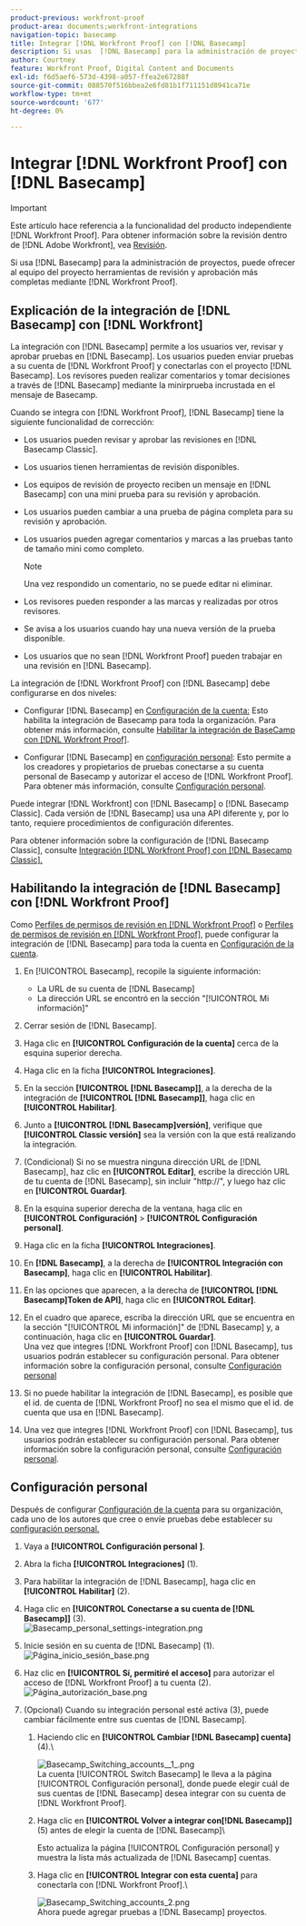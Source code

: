 ```yaml
---
product-previous: workfront-proof
product-area: documents;workfront-integrations
navigation-topic: basecamp
title: Integrar [!DNL Workfront Proof] con [!DNL Basecamp]
description: Si usas  [!DNL Basecamp] para la administración de proyectos, puedes ofrecerle a tu equipo de proyecto herramientas de revisión y aprobación más completas con [!DNL Workfront Proof].
author: Courtney
feature: Workfront Proof, Digital Content and Documents
exl-id: f6d5aef6-573d-4398-a057-ffea2e67288f
source-git-commit: 088570f516bbea2e6fd81b1f711151d8941ca71e
workflow-type: tm+mt
source-wordcount: '677'
ht-degree: 0%

---
```


# Integrar [!DNL Workfront Proof] con [!DNL Basecamp]

>[!IMPORTANT]
>
>Este artículo hace referencia a la funcionalidad del producto independiente [!DNL Workfront Proof]. Para obtener información sobre la revisión dentro de [!DNL Adobe Workfront], vea [Revisión](../../../review-and-approve-work/proofing/proofing.md).

Si usa [!DNL Basecamp] para la administración de proyectos, puede ofrecer al equipo del proyecto herramientas de revisión y aprobación más completas mediante [!DNL Workfront Proof].

## Explicación de la integración de [!DNL Basecamp] con [!DNL Workfront]

La integración con [!DNL Basecamp] permite a los usuarios ver, revisar y aprobar pruebas en [!DNL Basecamp]. Los usuarios pueden enviar pruebas a su cuenta de [!DNL Workfront Proof] y conectarlas con el proyecto [!DNL Basecamp]. Los revisores pueden realizar comentarios y tomar decisiones a través de [!DNL Basecamp] mediante la minirprueba incrustada en el mensaje de Basecamp.

Cuando se integra con [!DNL Workfront Proof], [!DNL Basecamp] tiene la siguiente funcionalidad de corrección:

* Los usuarios pueden revisar y aprobar las revisiones en [!DNL Basecamp Classic].
* Los usuarios tienen herramientas de revisión disponibles.
* Los equipos de revisión de proyecto reciben un mensaje en [!DNL Basecamp] con una mini prueba para su revisión y aprobación.
* Los usuarios pueden cambiar a una prueba de página completa para su revisión y aprobación.
* Los usuarios pueden agregar comentarios y marcas a las pruebas tanto de tamaño mini como completo.

  >[!NOTE]
  >
  >Una vez respondido un comentario, no se puede editar ni eliminar.

* Los revisores pueden responder a las marcas y realizadas por otros revisores.
* Se avisa a los usuarios cuando hay una nueva versión de la prueba disponible.
* Los usuarios que no sean [!DNL Workfront Proof] pueden trabajar en una revisión en [!DNL Basecamp].

La integración de [!DNL Workfront Proof] con [!DNL Basecamp] debe configurarse en dos niveles:

* Configurar [!DNL Basecamp] en [Configuración de la cuenta:](https://support.workfront.com/hc/en-us/sections/115000912147-Account-settings) Esto habilita la integración de Basecamp para toda la organización. Para obtener más información, consulte [Habilitar la integración de BaseCamp con [!DNL Workfront Proof]](#enabling-the-basecamp-integration-with-workfront-proof).

* Configurar [!DNL Basecamp] en [configuración personal](https://support.workfront.com/hc/en-us/sections/115000921168-Personal-settings): Esto permite a los creadores y propietarios de pruebas conectarse a su cuenta personal de Basecamp y autorizar el acceso de [!DNL Workfront Proof]. Para obtener más información, consulte [Configuración personal](#configuring-personal-settings).

Puede integrar [!DNL Workfront] con [!DNL Basecamp] o [!DNL Basecamp Classic]. Cada versión de [!DNL Basecamp] usa una API diferente y, por lo tanto, requiere procedimientos de configuración diferentes.

Para obtener información sobre la configuración de [!DNL Basecamp Classic], consulte [Integración [!DNL Workfront Proof] con [!DNL Basecamp Classic].](https://support.workfront.com/knowledge/articles/115004234707/en-us?brand_id=662728&return_to=%2Fhc%2Fen-us%2Farticles%2F115004234707)

## Habilitando la integración de [!DNL Basecamp] con [!DNL Workfront Proof]

Como [Perfiles de permisos de revisión en [!DNL Workfront Proof]](../../../workfront-proof/wp-acct-admin/account-settings/proof-perm-profiles-in-wp.md) o [Perfiles de permisos de revisión en [!DNL Workfront Proof]](../../../workfront-proof/wp-acct-admin/account-settings/proof-perm-profiles-in-wp.md), puede configurar la integración de [!DNL Basecamp] para toda la cuenta en [Configuración de la cuenta](https://support.workfront.com/hc/en-us/sections/115000912147-Account-settings).

1. En [!UICONTROL Basecamp], recopile la siguiente información:

   * La URL de su cuenta de [!DNL Basecamp]
   * La dirección URL se encontró en la sección &quot;[!UICONTROL Mi información]&quot;

1. Cerrar sesión de [!DNL Basecamp].
1. Haga clic en **[!UICONTROL Configuración de la cuenta]** cerca de la esquina superior derecha.
1. Haga clic en la ficha **[!UICONTROL Integraciones]**.
1. En la sección **[!UICONTROL [!DNL Basecamp]]**, a la derecha de la integración de **[!UICONTROL [!DNL Basecamp]]**, haga clic en **[!UICONTROL Habilitar]**.

1. Junto a **[!UICONTROL [!DNL Basecamp]versión]**, verifique que **[!UICONTROL Classic versión]** sea la versión con la que está realizando la integración.

1. (Condicional) Si no se muestra ninguna dirección URL de [!DNL Basecamp], haz clic en **[!UICONTROL Editar]**, escribe la dirección URL de tu cuenta de [!DNL Basecamp], sin incluir &quot;http://&quot;, y luego haz clic en **[!UICONTROL Guardar]**.

1. En la esquina superior derecha de la ventana, haga clic en **[!UICONTROL Configuración]** > **[!UICONTROL Configuración personal]**.

1. Haga clic en la ficha **[!UICONTROL Integraciones]**.
1. En **[!DNL Basecamp]**, a la derecha de **[!UICONTROL Integración con Basecamp]**, haga clic en **[!UICONTROL Habilitar]**.

1. En las opciones que aparecen, a la derecha de **[!UICONTROL [!DNL Basecamp]Token de API]**, haga clic en **[!UICONTROL Editar]**.

1. En el cuadro que aparece, escriba la dirección URL que se encuentra en la sección &quot;[!UICONTROL Mi información]&quot; de [!DNL Basecamp] y, a continuación, haga clic en **[!UICONTROL Guardar]**.\
   Una vez que integres [!DNL Workfront Proof] con [!DNL Basecamp], tus usuarios podrán establecer su configuración personal. Para obtener información sobre la configuración personal, consulte [Configuración personal](#configuring-personal-settings)

1. Si no puede habilitar la integración de [!DNL Basecamp], es posible que el id. de cuenta de [!DNL Workfront Proof] no sea el mismo que el id. de cuenta que usa en [!DNL Basecamp].
1. Una vez que integres [!DNL Workfront Proof] con [!DNL Basecamp], tus usuarios podrán establecer su configuración personal. Para obtener información sobre la configuración personal, consulte [Configuración personal](#configuring-personal-settings).

## Configuración personal

Después de configurar [Configuración de la cuenta](https://support.workfront.com/hc/en-us/sections/115000912147-Account-settings) para su organización, cada uno de los autores que cree o envíe pruebas debe establecer su [configuración personal.](https://support.workfront.com/hc/en-us/sections/115000921168-Personal-settings)

1. Vaya a **[!UICONTROL Configuración personal** **]**.

1. Abra la ficha **[!UICONTROL Integraciones]** (1).
1. Para habilitar la integración de [!DNL Basecamp], haga clic en **[!UICONTROL Habilitar]** (2).
1. Haga clic en **[!UICONTROL Conectarse a su cuenta de [!DNL Basecamp]]** (3).\
   ![Basecamp_personal_settings-integration.png](assets/basecamp-personal-settings-integration-350x174.png)

1. Inicie sesión en su cuenta de [!DNL Basecamp] (1).\
   ![Página_inicio_sesión_base.png](assets/basecamp-login-page-350x107.png)

1. Haz clic en **[!UICONTROL Sí, permitiré el acceso]** para autorizar el acceso de [!DNL Workfront Proof] a tu cuenta (2).\
   ![Página_autorización_base.png](assets/basecamp-authorization-page-350x173.png)

1. (Opcional) Cuando su integración personal esté activa (3), puede cambiar fácilmente entre sus cuentas de [!DNL Basecamp].

   1. Haciendo clic en **[!UICONTROL Cambiar [!DNL Basecamp] cuenta]** (4).\

      ![Basecamp_Switching_accounts__1_.png](assets/basecamp-switching-accounts--1--350x179.png)\
      La cuenta [!UICONTROL Switch Basecamp] le lleva a la página [!UICONTROL Configuración personal], donde puede elegir cuál de sus cuentas de [!DNL Basecamp] desea integrar con su cuenta de [!DNL Workfront Proof].

   1. Haga clic en **[!UICONTROL Volver a integrar con[!DNL Basecamp]]** (5) antes de elegir la cuenta de [!DNL Basecamp]\

      Esto actualiza la página [!UICONTROL Configuración personal] y muestra la lista más actualizada de [!DNL Basecamp] cuentas.

   1. Haga clic en **[!UICONTROL Integrar con esta cuenta]** para conectarla con [!DNL Workfront Proof].\

      ![Basecamp_Switching_accounts_2.png](assets/basecamp-switching-accounts-2-350x138.png)\
      Ahora puede agregar pruebas a [!DNL Basecamp] proyectos.

